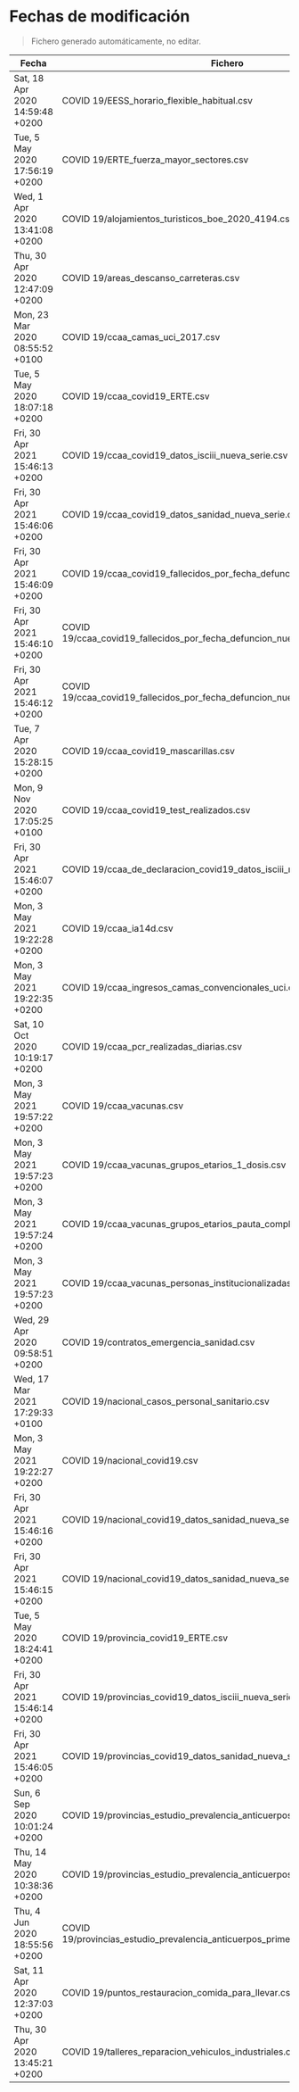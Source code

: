 # Fechas de modificación

> Fichero generado automáticamente, no editar.

| Fecha                           | Fichero                  |
|---------------------------------|--------------------------|
| Sat, 18 Apr 2020 14:59:48 +0200  | COVID 19/EESS_horario_flexible_habitual.csv |
| Tue, 5 May 2020 17:56:19 +0200  | COVID 19/ERTE_fuerza_mayor_sectores.csv |
| Wed, 1 Apr 2020 13:41:08 +0200  | COVID 19/alojamientos_turisticos_boe_2020_4194.csv |
| Thu, 30 Apr 2020 12:47:09 +0200  | COVID 19/areas_descanso_carreteras.csv |
| Mon, 23 Mar 2020 08:55:52 +0100  | COVID 19/ccaa_camas_uci_2017.csv |
| Tue, 5 May 2020 18:07:18 +0200  | COVID 19/ccaa_covid19_ERTE.csv |
| Fri, 30 Apr 2021 15:46:13 +0200  | COVID 19/ccaa_covid19_datos_isciii_nueva_serie.csv |
| Fri, 30 Apr 2021 15:46:06 +0200  | COVID 19/ccaa_covid19_datos_sanidad_nueva_serie.csv |
| Fri, 30 Apr 2021 15:46:09 +0200  | COVID 19/ccaa_covid19_fallecidos_por_fecha_defuncion_nueva_serie.csv |
| Fri, 30 Apr 2021 15:46:10 +0200  | COVID 19/ccaa_covid19_fallecidos_por_fecha_defuncion_nueva_serie_long.csv |
| Fri, 30 Apr 2021 15:46:12 +0200  | COVID 19/ccaa_covid19_fallecidos_por_fecha_defuncion_nueva_serie_original.csv |
| Tue, 7 Apr 2020 15:28:15 +0200  | COVID 19/ccaa_covid19_mascarillas.csv |
| Mon, 9 Nov 2020 17:05:25 +0100  | COVID 19/ccaa_covid19_test_realizados.csv |
| Fri, 30 Apr 2021 15:46:07 +0200  | COVID 19/ccaa_de_declaracion_covid19_datos_isciii_nueva_serie.csv |
| Mon, 3 May 2021 19:22:28 +0200  | COVID 19/ccaa_ia14d.csv |
| Mon, 3 May 2021 19:22:35 +0200  | COVID 19/ccaa_ingresos_camas_convencionales_uci.csv |
| Sat, 10 Oct 2020 10:19:17 +0200  | COVID 19/ccaa_pcr_realizadas_diarias.csv |
| Mon, 3 May 2021 19:57:22 +0200  | COVID 19/ccaa_vacunas.csv |
| Mon, 3 May 2021 19:57:23 +0200  | COVID 19/ccaa_vacunas_grupos_etarios_1_dosis.csv |
| Mon, 3 May 2021 19:57:24 +0200  | COVID 19/ccaa_vacunas_grupos_etarios_pauta_completa.csv |
| Mon, 3 May 2021 19:57:23 +0200  | COVID 19/ccaa_vacunas_personas_institucionalizadas.csv |
| Wed, 29 Apr 2020 09:58:51 +0200  | COVID 19/contratos_emergencia_sanidad.csv |
| Wed, 17 Mar 2021 17:29:33 +0100  | COVID 19/nacional_casos_personal_sanitario.csv |
| Mon, 3 May 2021 19:22:27 +0200  | COVID 19/nacional_covid19.csv |
| Fri, 30 Apr 2021 15:46:16 +0200  | COVID 19/nacional_covid19_datos_sanidad_nueva_serie.csv |
| Fri, 30 Apr 2021 15:46:15 +0200  | COVID 19/nacional_covid19_datos_sanidad_nueva_serie_grupos_edad.csv |
| Tue, 5 May 2020 18:24:41 +0200  | COVID 19/provincia_covid19_ERTE.csv |
| Fri, 30 Apr 2021 15:46:14 +0200  | COVID 19/provincias_covid19_datos_isciii_nueva_serie.csv |
| Fri, 30 Apr 2021 15:46:05 +0200  | COVID 19/provincias_covid19_datos_sanidad_nueva_serie.csv |
| Sun, 6 Sep 2020 10:01:24 +0200  | COVID 19/provincias_estudio_prevalencia_anticuerpos_final.csv |
| Thu, 14 May 2020 10:38:36 +0200  | COVID 19/provincias_estudio_prevalencia_anticuerpos_primera_ronda.csv |
| Thu, 4 Jun 2020 18:55:56 +0200  | COVID 19/provincias_estudio_prevalencia_anticuerpos_primera_y_segunda_ronda.csv |
| Sat, 11 Apr 2020 12:37:03 +0200  | COVID 19/puntos_restauracion_comida_para_llevar.csv |
| Thu, 30 Apr 2020 13:45:21 +0200  | COVID 19/talleres_reparacion_vehiculos_industriales.csv |
